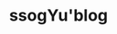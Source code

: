 ---
home: true
layout: BlogHome
icon: home
title: ssogYu'blog
heroImage: /assets/image/avatar.jpg
heroText: '❤️读书 · 买花 · 长大❤️'
tagline: 用技术驱动世界
heroFullScreen: true
bgImage: /assets/image/home.jpg
bgImageDark: /assets/image/dark.jpg
bgImageStyle:
  background-attachment: fixed
projects:
  - icon: project
    name: 项目名称
    desc: 项目详细描述
    link: https://你的项目链接

  - icon: link
    name: 链接名称
    desc: 链接详细描述
    link: https://链接地址

  - icon: book
    name: 书籍名称
    desc: 书籍详细描述
    link: https://你的书籍链接

  - icon: article
    name: 文章名称
    desc: 文章详细描述
    link: https://你的文章链接

  - icon: friend
    name: 伙伴名称
    desc: 伙伴详细介绍
    link: https://你的伙伴链接

  - icon: https://theme-hope-assets.vuejs.press/logo.svg
    name: 自定义项目
    desc: 自定义详细介绍
    link: https://你的自定义链接

copyright: false
footer: Copyright © 2024-present ssogYu，All Rights Reserved <a href="https://beian.miit.gov.cn/" target="_blank">皖ICP备2024044813号-1</a> 
---